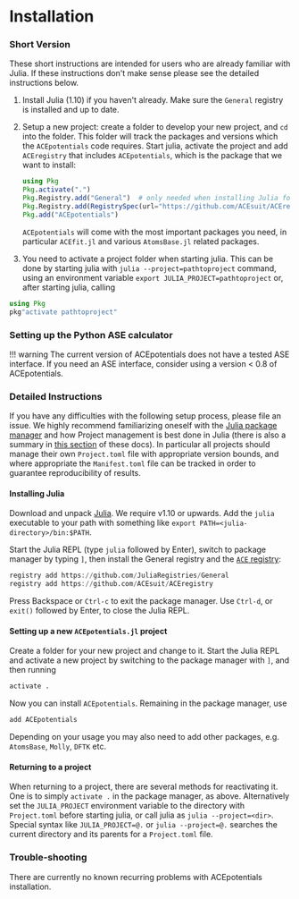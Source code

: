 
# Installation

### Short Version

These short instructions are intended for users who are already familiar with Julia. 
If these instructions don't make sense please see the detailed instructions below. 

1. Install Julia (1.10) if you haven't already. Make sure the `General` registry is installed and up to date. 

2. Setup a new project: create a folder to develop your new project, and `cd` into the folder. This folder will track the packages and versions which the `ACEpotentials` code requires. Start julia, activate the project and add `ACEregistry` that includes `ACEpotentials`, which is the package that we want to install:

   ```julia
   using Pkg
   Pkg.activate(".")
   Pkg.Registry.add("General")  # only needed when installing Julia for the first time
   Pkg.Registry.add(RegistrySpec(url="https://github.com/ACEsuit/ACEregistry"))
   Pkg.add("ACEpotentials")
   ```

   `ACEpotentials` will come with the most important packages you need, in particular `ACEfit.jl` and various `AtomsBase.jl` related packages. 

3. You need to activate a project folder when starting julia.
This can be done by starting julia with `julia --project=pathtoproject` command,
using an environment variable `export JULIA_PROJECT=pathtoproject` or, after starting julia, calling
```julia
using Pkg
pkg"activate pathtoproject"
```

### Setting up the Python ASE calculator

!!! warning 
    The current version of ACEpotentials does not have a tested ASE interface. If you need an ASE interface, consider using a version 
    < 0.8 of ACEpotentials.

<!-- 
!!! warning
    At present, it is necessary to have `ASE`, `JuLIP` and `ACE1` installed in your Julia project to use `pyjulip`.


We use a wrapper called `pyjulip` to call julia and evaluate ACE potentials. In a terminal, with the correct julia project and python environment selected, run the following code:

```
python -m pip install julia
python -c "import julia; julia.install()"
```

Make sure to use the correct python and pip, e.g. the ones that are in the correct Conda environment.
Then, to set up `pyjulip`:

```
git clone https://github.com/casv2/pyjulip.git
cd pyjulip
pip install .
``` 
-->


### Detailed Instructions

If you have any difficulties with the following setup process, please file an issue. We highly recommend familiarizing oneself with the [Julia package manager](https://github.com/JuliaLang/Pkg.jl) and how Project management is best done in Julia (there is also a summary in [this section](pkg.md) of these docs). In particular all projects should manage their own `Project.toml` file with appropriate version bounds, and where appropriate the `Manifest.toml` file can be tracked in order to guarantee reproducibility of results.

#### Installing Julia

Download and unpack [Julia](https://julialang.org). We require v1.10 or upwards. Add the `julia` executable to your path with something like `export PATH=<julia-directory>/bin:$PATH`.

Start the Julia REPL (type `julia` followed by Enter), switch to package manager by typing `]`, then install the General registry and the [`ACE` registry](https://github.com/ACEsuit/ACEregistry):
```julia
registry add https://github.com/JuliaRegistries/General
registry add https://github.com/ACEsuit/ACEregistry
```
Press Backspace or `Ctrl-c` to exit the package manager. Use `Ctrl-d`, or `exit()` followed by Enter, to close the Julia REPL.

#### Setting up a new `ACEpotentials.jl` project

Create a folder for your new project and change to it. Start the Julia REPL and activate a new project by switching to the package manager with `]`, and then running
```julia 
activate .
```
Now you can install `ACEpotentials`. Remaining in the package manager, use
```julia
add ACEpotentials
```

Depending on your usage you may also need to add other packages, e.g. `AtomsBase`, `Molly`, `DFTK` etc.


#### Returning to a project

When returning to a project, there are several methods for reactivating it. One is to simply `activate .` in the package manager, as above. Alternatively set the `JULIA_PROJECT` environment variable to the directory with `Project.toml` before starting julia, or call julia as `julia --project=<dir>`. Special syntax like `JULIA_PROJECT=@.` or `julia --project=@.` searches the current directory and its parents for a `Project.toml` file.

### Trouble-shooting

There are currently no known recurring problems with ACEpotentials installation. 